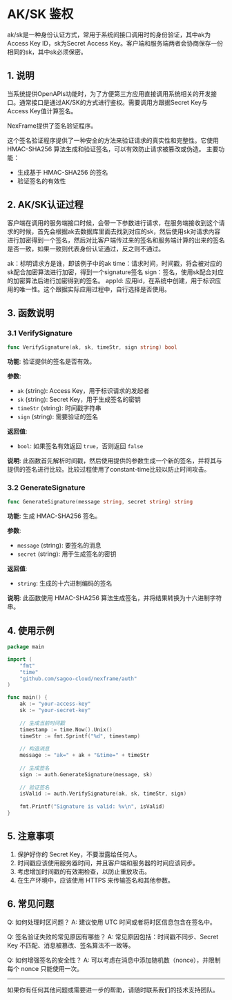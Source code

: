 # AK/SK 鉴权

ak/sk是一种身份认证方式，常用于系统间接口调用时的身份验证，其中ak为Access Key ID，sk为Secret Access Key。客户端和服务端两者会协商保存一份相同的sk，其中sk必须保密。

## 1. 说明

当系统提供OpenAPIs功能时，为了方便第三方应用直接调用系统相关的开发接口。通常接口是通过AK/SK的方式进行鉴权。需要调用方跟据Secret Key与Access Key值计算签名。

NexFrame提供了签名验证程序。

这个签名验证程序提供了一种安全的方法来验证请求的真实性和完整性。它使用 HMAC-SHA256 算法生成和验证签名，可以有效防止请求被篡改或伪造。
主要功能：

* 生成基于 HMAC-SHA256 的签名
* 验证签名的有效性


## 2. AK/SK认证过程
客户端在调用的服务端接口时候，会带一下参数进行请求，在服务端接收到这个请求的时候，首先会根据ak去数据库里面去找到对应的sk，然后使用sk对请求内容进行加密得到一个签名，然后对比客户端传过来的签名和服务端计算的出来的签名是否一致，如果一致则代表身份认证通过，反之则不通过。

ak：标明请求方是谁，即该例子中的ak
time：请求时间，时间戳，将会被对应的sk配合加密算法进行加密，得到一个signature签名
sign：签名，使用sk配合对应的加密算法后进行加密得到的签名。
appId: 应用id，在系统中创建，用于标识应用的唯一性。这个跟据实际应用过程中，自行选择是否使用。


## 3. 函数说明

### 3.1 VerifySignature

```go
func VerifySignature(ak, sk, timeStr, sign string) bool
```

**功能**: 验证提供的签名是否有效。

**参数**:
- `ak` (string): Access Key，用于标识请求的发起者
- `sk` (string): Secret Key，用于生成签名的密钥
- `timeStr` (string): 时间戳字符串
- `sign` (string): 需要验证的签名

**返回值**:
- `bool`: 如果签名有效返回 `true`，否则返回 `false`

**说明**:
此函数首先解析时间戳，然后使用提供的参数生成一个新的签名，并将其与提供的签名进行比较。比较过程使用了constant-time比较以防止时间攻击。

### 3.2 GenerateSignature

```go
func GenerateSignature(message string, secret string) string
```

**功能**: 生成 HMAC-SHA256 签名。

**参数**:
- `message` (string): 要签名的消息
- `secret` (string): 用于生成签名的密钥

**返回值**:
- `string`: 生成的十六进制编码的签名

**说明**:
此函数使用 HMAC-SHA256 算法生成签名，并将结果转换为十六进制字符串。

## 4. 使用示例

```go
package main

import (
    "fmt"
    "time"
    "github.com/sagoo-cloud/nexframe/auth"
)

func main() {
    ak := "your-access-key"
    sk := "your-secret-key"
    
    // 生成当前时间戳
    timestamp := time.Now().Unix()
    timeStr := fmt.Sprintf("%d", timestamp)
    
    // 构造消息
    message := "ak=" + ak + "&time=" + timeStr
    
    // 生成签名
    sign := auth.GenerateSignature(message, sk)
    
    // 验证签名
    isValid := auth.VerifySignature(ak, sk, timeStr, sign)
    
    fmt.Printf("Signature is valid: %v\n", isValid)
}
```

## 5. 注意事项

1. 保护好你的 Secret Key，不要泄露给任何人。
2. 时间戳应该使用服务器时间，并且客户端和服务器的时间应该同步。
3. 考虑增加时间戳的有效期检查，以防止重放攻击。
4. 在生产环境中，应该使用 HTTPS 来传输签名和其他参数。

## 6. 常见问题

Q: 如何处理时区问题？
A: 建议使用 UTC 时间或者将时区信息包含在签名中。

Q: 签名验证失败的常见原因有哪些？
A: 常见原因包括：时间戳不同步、Secret Key 不匹配、消息被篡改、签名算法不一致等。

Q: 如何增强签名的安全性？
A: 可以考虑在消息中添加随机数（nonce），并限制每个 nonce 只能使用一次。

---

如果你有任何其他问题或需要进一步的帮助，请随时联系我们的技术支持团队。